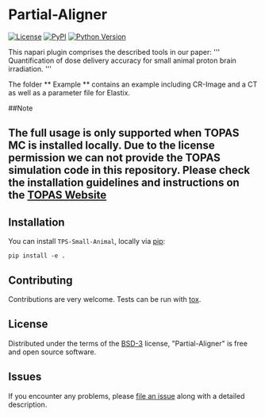 # Partial-Aligner

[![License](https://img.shields.io/pypi/l/TPS-Small-Animal.svg?color=green)](https://github.com/MBPhys/TPS-Small-Animal/raw/main/LICENSE)
[![PyPI](https://img.shields.io/pypi/v/TPS-Small-Animal.svg?color=green)](https://pypi.org/project/TPS-Small-Animal)
[![Python Version](https://img.shields.io/pypi/pyversions/TPS-Small-Animal.svg?color=green)](https://python.org)

This napari plugin comprises the described tools in our paper:
'''
Quantification of dose delivery accuracy for small animal proton brain irradiation.
'''

The folder ** Example ** contains an example including CR-Image and a CT as well as a parameter file for Elastix.

##Note

The full usage is only supported when TOPAS MC is installed locally. Due to the license permission we can not provide the TOPAS simulation code in this repository.
Please check the installation guidelines and instructions on the [TOPAS Website](http://www.topasmc.org/home) 
----------------------------------

## Installation

You can install `TPS-Small-Animal`, locally via [pip]:

    pip install -e .









## Contributing

Contributions are very welcome. Tests can be run with [tox].

## License

Distributed under the terms of the [BSD-3] license,
"Partial-Aligner" is free and open source software.

## Issues

If you encounter any problems, please [file an issue] along with a detailed description.

[napari]: https://github.com/napari/napari
[@napari]: https://github.com/napari
[MIT]: http://opensource.org/licenses/MIT
[BSD-3]: http://opensource.org/licenses/BSD-3-Clause
[GNU GPL v3.0]: http://www.gnu.org/licenses/gpl-3.0.txt
[GNU LGPL v3.0]: http://www.gnu.org/licenses/lgpl-3.0.txt
[Apache Software License 2.0]: http://www.apache.org/licenses/LICENSE-2.0
[Mozilla Public License 2.0]: https://www.mozilla.org/media/MPL/2.0/index.txt
[file an issue]: https://github.com/MBPhys/TPS-Small-Animal/issues
[napari]: https://github.com/napari/napari
[tox]: https://tox.readthedocs.io/en/latest/
[pip]: https://pypi.org/project/pip/
[PyPI]: https://pypi.org/




